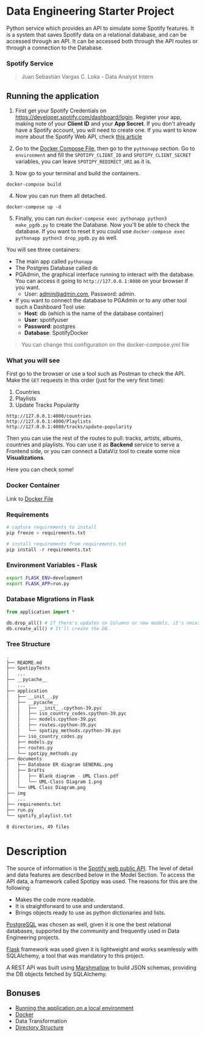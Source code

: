 # Data Engineering Starter Project
Python service which provides an API to simulate some Spotify features. It is a system that saves Spotify data on a relational database, and can be accessed through an API. It can be accessed both through the API routes or through a connection to the Database.

### Spotify Service
> Juan Sebastián Vargas C.
> Loka - Data Analyst Intern

## Running the application 
1. First get your Spotify Credentials on https://developer.spotify.com/dashboard/login. Register your app, making note of your **Client ID** and your **App Secret**. If you don't already have a Spotify account, you will need to create one. If you want to know more about the Spotify Web API, check [this article](https://kaylouisebennett.medium.com/getting-started-with-spotifys-web-api-part-1-cff30c1b23ef)

2. Go to the [Docker Compose File](https://github.com/juansevargasc/SpotifyData/blob/main/docker-compose.yml), then go to the `pythonapp` section. Go to `environment` and fill the `SPOTIPY_CLIENT_ID` and `SPOTIPY_CLIENT_SECRET` variables, you can leave `SPOTIPY_REDIRECT_URI` as it is.

3. Now go to your terminal and build the containers.
   
```docker-compose build```

4. Now you can run them all detached. 

```docker-compose up -d```

5. Finally, you can run 
`docker-compose exec pythonapp python3 make_pgdb.py`
to create the Database. Now you'll be able to check the database. If you want to reset it you could use `docker-compose exec pythonapp python3 drop_pgdb.py` as well.

You will see three containers:
- The main app called `pythonapp`
- The Postgres Database called `db`
- PGAdmin, the graphical interface running to interact with the database. You can access it going to `http://127.0.0.1:8080` on your browser if you want.
  - User: admin@admin.com, Password: admin.
- If you want to connect the database to PGAdmin or to any other tool such a Dashboard Tool use:
  - **Host**: db  (which is the name of the database container)
  - **User**: spotifyuser
  - **Password**: postgres
  - **Database**: SpotifyDocker

> You can change this configuration on the docker-compose.yml file

### What you will see

First go to the browser or use a tool such as Postman to check the API. Make the `GET` requests in this order (just for the very first time):
   1. Countries
   2. Playlists
   3. Update Tracks Popularity
   
```
http://127.0.0.1:4000/countries
http://127.0.0.1:4000/Playlists
http://127.0.0.1:4000/tracks/update-popularity
```

Then you can use the rest of the routes to pull: tracks, artists, albums, countries and playlists. You can use it as **Backend** service to serve a Frontend side, or you can connect a DataViz tool to create some nice **Visualizations**.

Here you can check some!


### Docker Container
Link to [Docker File](Dockerfile)


### Requirements
```python
# capture requirements to install
pip freeze > requirements.txt

# install requirements from requirements.txt
pip install -r requirements.txt
```

### Environment Variables - Flask
```bash
export FLASK_ENV=development
export FLASK_APP=run.py
```

### Database Migrations in Flask
```python
from application import *

db.drop_all() # If there's updates on Columns or new models, it's necessary to drop the DB
db.create_all() # It'll create the DB.
```

### Tree Structure
```bash
.
├── README.md
├── SpotipyTests
│   ...
├── __pycache__
│   ...
├── application
│   ├── __init__.py
│   ├── __pycache__
│   │   ├── __init__.cpython-39.pyc
│   │   ├── iso_country_codes.cpython-39.pyc
│   │   ├── models.cpython-39.pyc
│   │   ├── routes.cpython-39.pyc
│   │   └── spotipy_methods.cpython-39.pyc
│   ├── iso_country_codes.py
│   ├── models.py
│   ├── routes.py
│   └── spotipy_methods.py
├── documents
│   ├── Database ER diagram GENERAL.png
│   ├── Drafts
│   │   ├── Blank diagram - UML Class.pdf
│   │   └── UML-Class Diagram 1.png
│   └── UML Class Diagram.png
├── img
│   ...
├── requirements.txt
├── run.py
└── spotify_playlist.txt

8 directories, 49 files
```

# Description



The source of information is the [Spotify web public API](https://developer.spotify.com/documentation/web-api/). The level of detail and data features are described below in the Model Section. To access the API data, a framework called Spotipy was used. The reasons for this are the following:
- Makes the code more readable.
- It is straightforward to use and understand.
- Brings objects ready to use as python dictionaries and lists.

[PostgreSQL](https://www.postgresql.org) was chosen as well, given it is one the best relational databases, supported by the community and frequently used in Data Engineering projects. 

[Flask](https://flask.palletsprojects.com) framework was used given it is lightweight and works seamlessly with SQLAlchemy, a tool that was mandatory to this project. 

A REST API was built using [Marshmallow](https://flask-marshmallow.readthedocs.io/en/latest/
) to build JSON schemas, providing the DB objects fetched by SQLAlchemy.

## Bonuses
- [Running the application on a local environment](##Running-the-application-on-a-local-environment)
- [Docker](###Docker-Container)
- Data Transformation
- [Directory Structure](###Tree-Structure)
